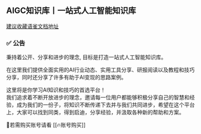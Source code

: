 ## AIGC知识库丨一站式人工智能知识库

[建议收藏语雀文档地址](https://www.yuque.com/gptcn/gpt)
### ✅ 公告
秉持着公开、分享和进步的理念, 目标是打造一站式人工智能知识库。  

在这里我们提供全面实用的AI行业动态、实用工具分享、研报阅读以及教程和技巧分享，同时还分享了许多有助于AI变现的思路案例。  

这里将是你学习AI知识和技巧的首选平台！  
我们追求着不断开放进步的理念，邀请每一位用户都能够积极分享自己的智慧和经验，成为我们的一份子，将知识不断传递下去并与我们共同进步，希望在这个平台上，大家可以找到同类，得到启迪，分享经验，并汲取各种新的帮助和方案。

🎯若需购买账号请看 [[🔥账号购买]]